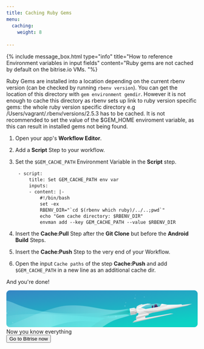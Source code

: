 ```yaml
---
title: Caching Ruby Gems
menu:
  caching:
    weight: 8

---
```

{% include message_box.html type="info" title="How to reference Environment variables in input fields" content="Ruby gems are not cached by default on the bitrise.io VMs. "%}

Ruby Gems are installed into a location depending on the current rbenv version (can be checked by running `rbenv version`). You can get the location of this directory with `gem environment gemdir`. However it is not enough to cache this directory as rbenv sets up link to ruby version specific gems: the whole ruby version specific directory e.g /Users/vagrant/.rbenv/versions/2.5.3 has to be cached.
It is not recommended to set the value of the $GEM_HOME enviroment variable, as this can result in installed gems not being found.

1. Open your app's **Workflow Editor**.
2. Add a **Script** Step to your workflow.
3. Set the `$GEM_CACHE_PATH` Environment Variable in the **Script** step.

        - script:
            title: Set GEM_CACHE_PATH env var
            inputs:
            - content: |-
                #!/bin/bash
                set -ex
                RBENV_DIR="`cd $(rbenv which ruby)/../..;pwd`"
                echo "Gem cache directory: $RBENV_DIR"
                envman add --key GEM_CACHE_PATH --value $RBENV_DIR

4. Insert the **Cache:Pull** Step after the **Git Clone** but before the **Android Build** Steps.
5. Insert the **Cache:Push** Step to the very end of your Workflow.
6. Open the input `Cache paths` of the step **Cache:Push** and add `$GEM_CACHE_PATH` in a new line as an additional cache dir.

And you're done!

<div class="banner">
<img src="/assets/images/banner-bg-888x170.png" style="border: none;">
<div class="deploy-text">Now you know everything</div>
<a target="_blank" href="https://app.bitrise.io/users/sign_up?utm_source=devcenter&utm_medium=bottom_cta"><button class="button">Go to Bitrise now</button></a>
</div>